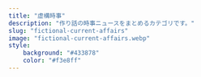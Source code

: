 ```yaml
---
title: "虚構時事"
description: "作り話の時事ニュースをまとめるカテゴリです。"
slug: "fictional-current-affairs"
image: "fictional-current-affairs.webp"
style:
    background: "#433878"
    color: "#f3e8ff"
---
```

